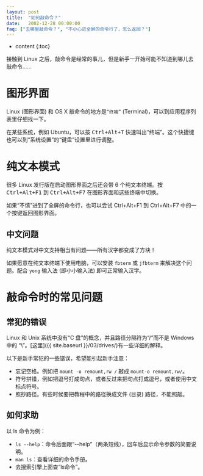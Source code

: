 ```yaml
---
layout: post
title:  "如何敲命令？"
date:   2002-12-28 00:00:00
faq: ["去哪里敲命令？", "不小心进全屏的命令行了，怎么返回？"]
---
```

* content
{:toc}

接触到 Linux 之后，敲命令是经常的事儿，但是新手一开始可能不知道到哪儿去敲命令……

# 图形界面

Linux (图形界面) 和 OS X 敲命令的地方是`“终端”` (Terminal)，可以到应用程序列表里仔细找一下。

在某些系统，例如 Ubuntu，可以按 <kbd>Ctrl+Alt+T</kbd> 快速叫出“终端”。这个快捷键也可以到“系统设置”的“键盘”设置里进行调整。

# 纯文本模式

很多 Linux 发行版在启动图形界面之后还会带 6 个纯文本终端。按 <kbd>Ctrl+Alt+F1</kbd> 到 <kbd>Ctrl+Alt+F7</kbd> 在图形界面和这些终端中切换。

如果“不慎”进到了全屏的命令行，也可以尝试 Ctrl+Alt+F1 到 Ctrl+Alt+F7 中的一个按键返回图形界面。

## 中文问题

纯文本模式对中文支持相当有问题——所有汉字都变成了方块！

如果愿意在纯文本终端下使用电脑，可以安装 `fbterm` 或 `jfbterm` 来解决这个问题。配合 `yong` 输入法 (即小小输入法) 即可正常输入汉字。

# 敲命令时的常见问题

## 常犯的错误

Linux 和 Unix 系统中没有“C 盘”的概念，并且路径分隔符为“/”而不是 Windows 中的 “\”。[这里]({{ site.baseurl }}/03/drives/)有一些详细的解释。

以下是新手常犯的一些错误，希望能引起新手注意：

* 忘记空格。例如把 `mount -o remount,rw /` 敲成 `mount-o remount,rw/`。
* 符号拼错，例如把逗号打成句点，或者反过来把句点打成逗号，或者使用中文标点符号。
* 照抄路径。有些时候要把教程中的路径换成文件 (目录) 路径，不能照敲。

## 如何求助

以 ls 命令为例：

* `ls --help`：命令后面跟“--help”（两条短线），回车后显示命令参数的简要说明。
* `man ls`：查看详细的命令手册。
* 去搜索引擎上面查“ls命令”。
